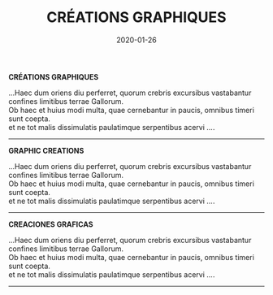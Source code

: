 ﻿---
layout: "gallery.njk"
date: "2020-01-26"
title: "CRÉATIONS GRAPHIQUES"
description: ""
cover : ""
image_scaling: "130" #en pixel, la taille verticale minimum des images presentes dans la gallery
products:
#   les images produits son dans le dossier "products"
#   - image: nom_de_l_image.jpg
#     link: https://www.pcagallery.com/example
---
**CRÉATIONS GRAPHIQUES**

...Haec dum oriens diu perferret, quorum crebris excursibus vastabantur confines limitibus terrae Gallorum.  
Ob haec et huius modi multa, quae cernebantur in paucis, omnibus timeri sunt coepta.  
et ne tot malis dissimulatis paulatimque serpentibus acervi ....  

--------

**GRAPHIC CREATIONS**

...Haec dum oriens diu perferret, quorum crebris excursibus vastabantur confines limitibus terrae Gallorum.  
Ob haec et huius modi multa, quae cernebantur in paucis, omnibus timeri sunt coepta.  
et ne tot malis dissimulatis paulatimque serpentibus acervi ....  

--------

**CREACIONES GRAFICAS**

...Haec dum oriens diu perferret, quorum crebris excursibus vastabantur confines limitibus terrae Gallorum.  
Ob haec et huius modi multa, quae cernebantur in paucis, omnibus timeri sunt coepta.  
et ne tot malis dissimulatis paulatimque serpentibus acervi ....  

--------
